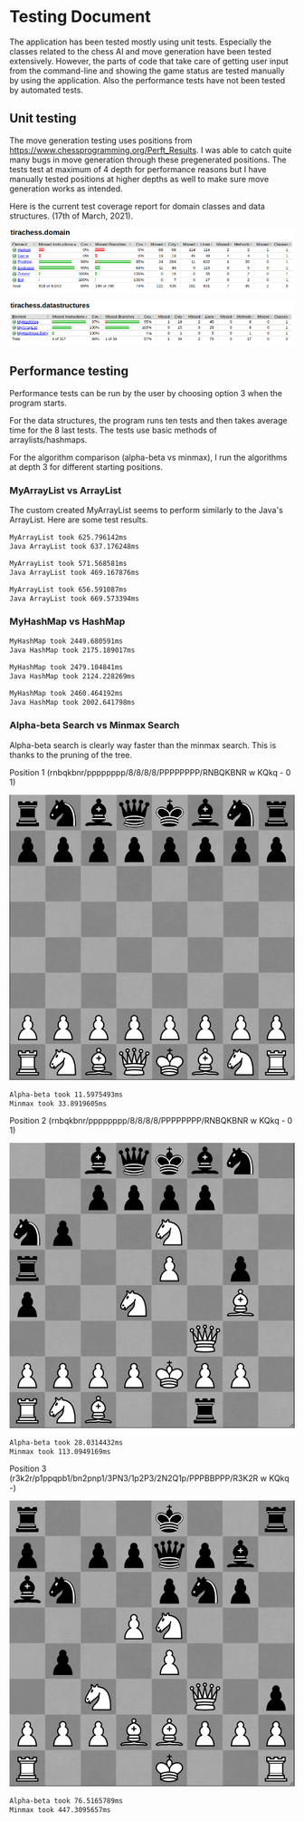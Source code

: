 # Testing Document

The application has been tested mostly using unit tests. Especially the classes related to the chess AI and move generation have been tested extensively. However, the parts of code that take care of getting user input from the command-line and showing the game status are tested manually by using the application. Also the performance tests have not been tested by automated tests. 

## Unit testing

The move generation testing uses positions from https://www.chessprogramming.org/Perft_Results. I was able to catch quite many bugs in move generation through these pregenerated positions. The tests test at maximum of 4 depth for performance reasons but I have manually tested positions at higher depths as well to make sure move generation works as intended. 

Here is the current test coverage report for domain classes and data structures. (17th of March, 2021). 

![Domain tests](./images/test-coverage-domain.png)

![Data structure tests](./images/test-coverage-datastructures.png)

## Performance testing

Performance tests can be run by the user by choosing option 3 when the program starts. 

For the data structures, the program runs ten tests and then takes average time for the 8 last tests. The tests use basic methods of arraylists/hashmaps.

For the algorithm comparison (alpha-beta vs minmax), I run the algorithms at depth 3 for different starting positions. 

### MyArrayList vs ArrayList

The custom created MyArrayList seems to perform similarly to the Java's ArrayList. Here are some test results. 

```
MyArrayList took 625.796142ms
Java ArrayList took 637.176248ms
```
```
MyArrayList took 571.568581ms
Java ArrayList took 469.167876ms
```
```
MyArrayList took 656.591087ms
Java ArrayList took 669.573394ms
```

### MyHashMap vs HashMap

```
MyHashMap took 2449.680591ms
Java HashMap took 2175.189017ms
```

```
MyHashMap took 2479.104841ms
Java HashMap took 2124.228269ms
```

```
MyHashMap took 2460.464192ms
Java HashMap took 2002.641798ms
```

### Alpha-beta Search vs Minmax Search

Alpha-beta search is clearly way faster than the minmax search. This is thanks to the pruning of the tree. 

Position 1 (rnbqkbnr/pppppppp/8/8/8/8/PPPPPPPP/RNBQKBNR w KQkq - 0 1)

![Position 1](./images/Position-1.png)

```
Alpha-beta took 11.5975493ms
Minmax took 33.8919605ms
```

Position 2 (rnbqkbnr/pppppppp/8/8/8/8/PPPPPPPP/RNBQKBNR w KQkq - 0 1)

![Position 2](./images/Position-2.png)

```
Alpha-beta took 28.0314432ms
Minmax took 113.0949169ms
```

Position 3 (r3k2r/p1ppqpb1/bn2pnp1/3PN3/1p2P3/2N2Q1p/PPPBBPPP/R3K2R w KQkq -)

![Position 3](./images/Position-3.png)

```
Alpha-beta took 76.5165789ms
Minmax took 447.3095657ms
```
